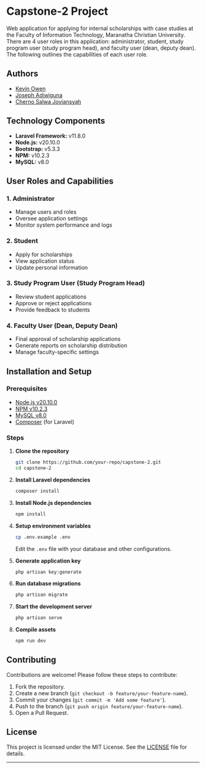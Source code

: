 # Capstone-2 Project

Web application for applying for internal scholarships with case studies at the Faculty of Information Technology, Maranatha Christian University. There are 4 user roles in this application: administrator, student, study program user (study program head), and faculty user (dean, deputy dean). The following outlines the capabilities of each user role.

## Authors
* [Kevin Owen](https://github.com/kvinown)
* [Joseph Adiwiguna](https://github.com/JosephAdiwiguna1)
* [Cherno Salwa Joviansyah](https://github.com/ITJov)

## Technology Components
* **Laravel Framework:** v11.8.0
* **Node.js:** v20.10.0
* **Bootstrap:** v5.3.3
* **NPM:** v10.2.3
* **MySQL:** v8.0

## User Roles and Capabilities

### 1. Administrator
- Manage users and roles
- Oversee application settings
- Monitor system performance and logs

### 2. Student
- Apply for scholarships
- View application status
- Update personal information

### 3. Study Program User (Study Program Head)
- Review student applications
- Approve or reject applications
- Provide feedback to students

### 4. Faculty User (Dean, Deputy Dean)
- Final approval of scholarship applications
- Generate reports on scholarship distribution
- Manage faculty-specific settings

## Installation and Setup

### Prerequisites
- [Node.js v20.10.0](https://nodejs.org/)
- [NPM v10.2.3](https://www.npmjs.com/)
- [MySQL v8.0](https://www.mysql.com/)
- [Composer](https://getcomposer.org/) (for Laravel)

### Steps

1. **Clone the repository**
    ```sh
    git clone https://github.com/your-repo/capstone-2.git
    cd capstone-2
    ```

2. **Install Laravel dependencies**
    ```sh
    composer install
    ```

3. **Install Node.js dependencies**
    ```sh
    npm install
    ```

4. **Setup environment variables**
    ```sh
    cp .env.example .env
    ```
   Edit the `.env` file with your database and other configurations.

5. **Generate application key**
    ```sh
    php artisan key:generate
    ```

6. **Run database migrations**
    ```sh
    php artisan migrate
    ```

7. **Start the development server**
    ```sh
    php artisan serve
    ```

8. **Compile assets**
    ```sh
    npm run dev
    ```

## Contributing
Contributions are welcome! Please follow these steps to contribute:
1. Fork the repository.
2. Create a new branch (`git checkout -b feature/your-feature-name`).
3. Commit your changes (`git commit -m 'Add some feature'`).
4. Push to the branch (`git push origin feature/your-feature-name`).
5. Open a Pull Request.

## License
This project is licensed under the MIT License. See the [LICENSE](LICENSE) file for details.
****